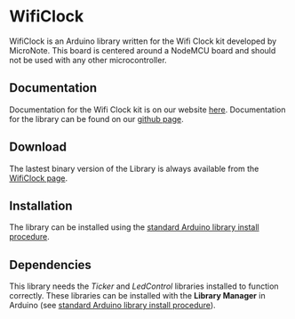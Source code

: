 # WifiClock
WifiClock is an Arduino library written for the Wifi Clock kit developed by MicroNote. This board is centered around a NodeMCU board and should not be used with any other microcontroller.

## Documentation
Documentation for the Wifi Clock kit is on our website [here](https://micronote.tech/wificlock_product/index.html). Documentation for the library can be found on our [github page](https://github.com/MicroNotebook/wifi_clock/tree/master/arduino).

## Download
The lastest binary version of the Library is always available from the 
[WifiClock page](https://github.com/MicroNotebook/wifi_clock/tree/master/arduino).

## Installation
The library can be installed using the [standard Arduino library install procedure](http://arduino.cc/en/Guide/Libraries#.UwxndHX5PtY).

## Dependencies
This library needs the *Ticker* and *LedControl* libraries installed to function correctly. These libraries can be installed with the **Library Manager** in Arduino (see [standard Arduino library install procedure](http://arduino.cc/en/Guide/Libraries#.UwxndHX5PtY)).